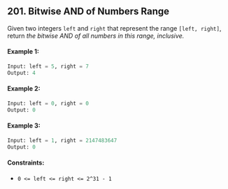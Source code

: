 ## 201. Bitwise AND of Numbers Range

Given two integers `left` and `right` that represent the range `[left, right]`, return _the bitwise AND of all numbers in this range, inclusive._

#### Example 1:
```py
Input: left = 5, right = 7
Output: 4
```
#### Example 2:
```py
Input: left = 0, right = 0
Output: 0
```

#### Example 3:
```py
Input: left = 1, right = 2147483647
Output: 0
```

#### Constraints:
- `0 <= left <= right <= 2^31 - 1`